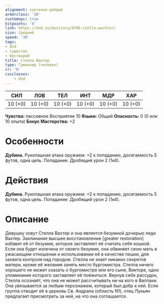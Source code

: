 ```yaml
---
alignment: хаотично-добрый
armorclass: '10'
customnpc: true
hitpoints: '4'
link: https://dnd.su/bestiary/4796-stella-wachter/
size: Средний
speed: '30'
tags:
- dnd
- существо
- бестиарий
title: Стелла Вахтер
type: Гуманоид (человек)
cr: '0'
cssclasses:
    - dnd
---
```



| СИЛ | ЛОВ | ТЕЛ | ИНТ | МДР | ХАР |
|---|---|---|---|---|---|
| 10 (+0) | 10 (+0) | 10 (+0) | 10 (+0) | 10 (+0) | 10 (+0) |
**Чувства:** пассивное Восприятие 10
**Языки:** Общий
**Опасность:** 0 (0 или 10 опыта)
**Бонус Мастерства:** +2


# Особенности
**Дубина.** Рукопашная атака оружием: +2 к попаданию, досягаемость 5 футов, одна цель. Попадание: Дробящий урон 2 (1к4).


# Действия
**Дубина.** Рукопашная атака оружием: +2 к попаданию, досягаемость 5 футов, одна цель. Попадание: Дробящий урон 2 (1к4).


# Описание
Девушку зовут Стелла Вахтер и она является безумной дочерью леди Вахтер. Заклинание высшее восстановление [greater restoration] избавит её от безумия, которое заставляет её считать себя кошкой. Если она будет излечена от своего безумия, она обвиняет свою мать в ужасающем отношении и использовании её в качестве пешки, для захвата контроля над городом. Стелла не знает никаких секретов матери, кроме её желания занять место бургомистра. Стелла ничего хорошего не может сказать о бургомистре или его сыне, Викторе, одно упоминание которого заставляет её поёжиться. Вернув себе рассудок, Стелла осознаёт, что она не может рассчитывать ни на кого в Валлаки. Она увязывается за любым персонажем, который был добр к ней. Если группа отводит её в церковь Св. Андрала (область N1), отец Лукьян предлагает присмотреть за ней, на что она соглашается.